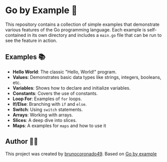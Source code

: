 # Go by Example 🚀

This repository contains a collection of simple examples that demonstrate various features of the Go programming language. Each example is self-contained in its own directory and includes a `main.go` file that can be run to see the feature in action.

## Examples 📚

*   **Hello World**: The classic "Hello, World!" program.
*   **Values**: Demonstrates basic data types like strings, integers, booleans, etc.
*   **Variables**: Shows how to declare and initialize variables.
*   **Constants**: Covers the use of constants.
*   **Loop For**: Examples of `for` loops.
*   **If/Else**: Branching with `if` and `else`.
*   **Switch**: Using `switch` statements.
*   **Arrays**: Working with arrays.
*   **Slices**: A deep dive into slices.
*   **Maps**: A examples for `maps` and how to use it

## Author 👨‍💻

This project was created by [brunocoronado49](https://github.com/brunocoronado49). Based on [Go by example](https://gobyexample.com)
